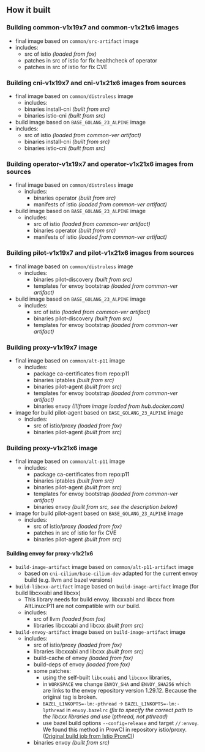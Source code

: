 ## How it built

### Building common-v1x19x7 and common-v1x21x6 images
  - final image based on `common/src-artifact` image
  - includes:
    - src of istio *(loaded from fox)*
    - patches in src of istio for fix healthcheck of operator
    - patches in src of istio for fix CVE

### Building cni-v1x19x7 and cni-v1x21x6 images from sources
  - final image based on `common/distroless` image
    - includes:
     - binaries install-cni *(built from src)*
     - binaries istio-cni *(built from src)*
  - build image based on `BASE_GOLANG_23_ALPINE` image
  - includes:
    - src of istio *(loaded from common-ver artifact)*
    - binaries install-cni *(built from src)*
    - binaries istio-cni *(built from src)*

### Building operator-v1x19x7 and operator-v1x21x6 images from sources
  - final image based on `common/distroless` image
    - includes:
      - binaries operator *(built from src)*
      - manifests of istio *(loaded from common-ver artifact)*
  - build image based on `BASE_GOLANG_23_ALPINE` image
    - includes:
      - src of istio *(loaded from common-ver artifact)*
      - binaries operator *(built from src)*
      - manifests of istio *(loaded from common-ver artifact)*

### Building pilot-v1x19x7 and pilot-v1x21x6 images from sources
  - final image based on `common/distroless` image
    - includes:
      - binaries pilot-discovery *(built from src)*
      - templates for envoy bootstrap *(loaded from common-ver artifact)*
  - build image based on `BASE_GOLANG_23_ALPINE` image
    - includes:
      - src of istio *(loaded from common-ver artifact)*
      - binaries pilot-discovery *(built from src)*
      - templates for envoy bootstrap *(loaded from common-ver artifact)*


### Building proxy-v1x19x7 image
  - final image based on `common/alt-p11` image
    - includes:
      - package ca-certificates from repo:p11
      - binaries iptables *(built from src)*
      - binaries pilot-agent *(built from src)*
      - templates for envoy bootstrap *(loaded from common-ver artifact)*
      - binaries envoy *(!!!from image loaded from hub.docker.com)*
  - image for build pilot-agent based on `BASE_GOLANG_23_ALPINE` image
    - includes:
        - src of istio/proxy *(loaded from fox)*
        - binaries pilot-agent *(built from src)*

### Building proxy-v1x21x6 image
  - final image based on `common/alt-p11` image
    - includes:
      - package ca-certificates from repo:p11
      - binaries iptables *(built from src)*
      - binaries pilot-agent *(built from src)*
      - templates for envoy bootstrap *(loaded from common-ver artifact)*
      - binaries envoy *(built from src, see the description below)*
  - image for build pilot-agent based on `BASE_GOLANG_23_ALPINE` image
    - includes:
        - src of istio/proxy *(loaded from fox)*
        - patches in src of istio for fix CVE
        - binaries pilot-agent *(built from src)*

#### Building envoy for proxy-v1x21x6 

  - `build-image-artifact` image based on `common/alt-p11-artifact` image
    - based on `cni-cilium/base-cilium-dev` adapted for the current envoy build (e.g. llvm and bazel versions)     
  - `build-libcxx-artifact` image based on `build-image-artifact` image (for build libcxxabi and libcxx)
    - This library needs for build envoy. libcxxabi and libcxx from AltLinux:P11 are not compatible with our build.
    - includes:
      - src of llvm *(loaded from fox)*
      - libraries libcxxabi and libcxx *(built from src)*
  - `build-envoy-artifact` image based on `build-image-artifact` image
    - includes:
      - src of istio/proxy *(loaded from fox)*
      - libraries libcxxabi and libcxx *(built from src)*
      - build-cache of envoy *(loaded from fox)*
      - build-deps of envoy *(loaded from fox)*
      - some patches:
        - using the self-built `libcxxabi` and `libcxxx` libraries,
        - in `WORKSPACE` we change `ENVOY_SHA` and `ENVOY_SHA256` which are links to the envoy repository version 1.29.12. Because the original tag is broken.
        - `BAZEL_LINKOPTS=-lm:-pthread` -> `BAZEL_LINKOPTS=-lm:-lpthread` in `envoy.bazelrc` *(fix to specify the correct path to the libcxx libraries and use lpthread, not pthread)*
        - use bazel build options `--config=release` and target `//:envoy`. We found this method in ProwCI in repository istio/proxy. ([Original build job from Istio ProwCI](https://prow.istio.io/view/gs/istio-prow/pr-logs/pull/istio_release-builder/1944/build-warning_release-builder_release-1.21/1837269285437706240))
      - binaries envoy *(built from src)*
      
